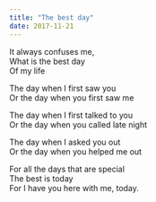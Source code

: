 ```yaml
---
title: "The best day"
date: 2017-11-21
---
```


It always confuses me,  
What is the best day  
Of my life

The day when I first saw you  
Or the day when you first saw me

The day when I first talked to you  
Or the day when you called late night

The day when I asked you out  
Or the day when you helped me out

For all the days that are special  
The best is today  
For I have you here with me, today.
